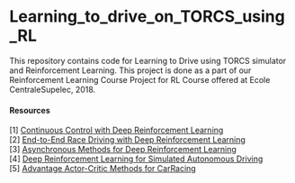 # Learning_to_drive_on_TORCS_using_RL
This repository contains code for Learning to Drive using TORCS simulator and Reinforcement Learning. This project is done as a part of our Reinforcement Learning Course Project for RL Course offered at Ecole CentraleSupelec, 2018.  

#### Resources
[1] [Continuous Control with Deep Reinforcement Learning](https://arxiv.org/pdf/1509.02971.pdf)  
[2] [End-to-End Race Driving with Deep Reinforcement Learning](https://team.inria.fr/rits/files/2018/02/ICRA18_EndToEndDriving_CameraReady.pdf)  
[3] [Asynchronous Methods for Deep Reinforcement Learning](https://arxiv.org/pdf/1602.01783.pdf)  
[4] [Deep Reinforcement Learning for Simulated Autonomous Driving](http://cs229.stanford.edu/proj2016/report/Ganesh-Charalel-DasSarma-Xu-DeepReinforcementLearningForSimulatedAutonomousDriving-report.pdf)  
[5] [Advantage Actor-Critic Methods for CarRacing](https://esc.fnwi.uva.nl/thesis/centraal/files/f285129090.pdf)  
